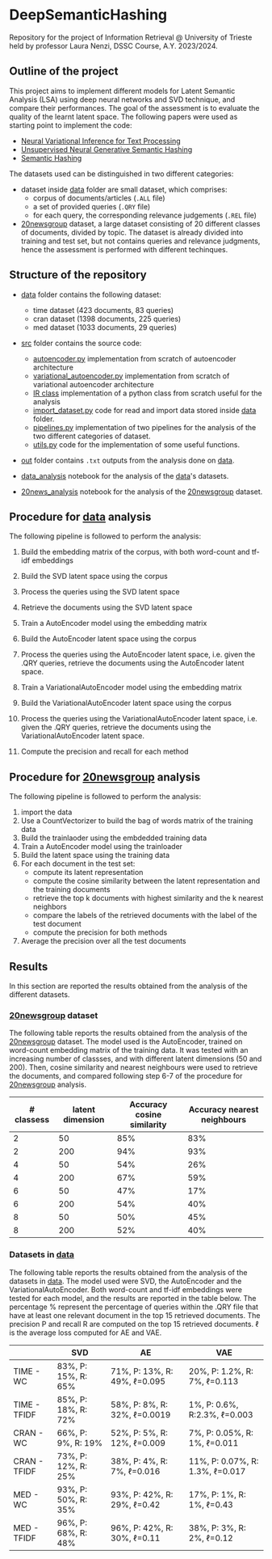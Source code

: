 # DeepSemanticHashing
Repository for the project of Information Retrieval @ University of Trieste held by professor Laura Nenzi, DSSC Course, A.Y. 2023/2024.

## Outline of the project
This project aims to implement different models for Latent Semantic Analysis (LSA) using deep neural networks and SVD technique, and compare their performances.
The goal of the assessment is to evaluate the quality of the learnt latent space.
The following papers were used as starting point to implement the code:
- [Neural Variational Inference for Text Processing](https://arxiv.org/abs/1511.06038)
- [Unsupervised Neural Generative Semantic Hashing](https://arxiv.org/abs/1906.00671)
- [Semantic Hashing](https://www.sciencedirect.com/science/article/pii/S0888613X08001813)

The datasets used can be distinguished in two different categories:
- dataset inside [data](./data/) folder are small dataset, which comprises:
    - corpus of documents/articles (`.ALL` file)
    - a set of provided queries (`.QRY` file)
    - for each query, the corresponding relevance judgements (`.REL` file)
- [20newsgroup](http://qwone.com/~jason/20Newsgroups/) dataset, a large dataset consisting of 20 different classes of documents, divided by topic. The dataset is already divided into training and test set, but not contains queries and relevance judgments, hence the assessment is performed with different techinques.

## Structure of the repository
- [data](./data/) folder contains the following dataset:
    - time dataset (423 documents, 83 queries)
    - cran dataset (1398 documents, 225 queries)
    - med dataset (1033 documents, 29 queries)
- [src](./src/) folder contains the source code:
    - [autoencoder.py](./src/autoencoder.py) implementation from scratch of autoencoder architecture
    - [variational_autoencoder.py](./src/variational_autoencoder.py) implementation from scratch of variational autoencoder architecture
    - [IR class](./src/IR.py) implementation of a python class from scratch useful for the analysis
    - [import_dataset.py](./src/import_dataset.py) code for read and import data stored inside [data](./data/) folder.
    - [pipelines.py](./src/pipelines.py) implementation of two pipelines for the analysis of the two different categories of dataset.
    - [utils.py](./src/utils.py) code for the implementation of some useful functions.

- [out](./out/) folder contains `.txt` outputs from the analysis done on [data](./data/).
- [data_analysis](./data_analysis.ipynb) notebook for the analysis of the [data](./data/)'s datasets.
- [20news_analysis](./20news_analysis.ipynb) notebook for the analysis of the [20newsgroup](http://qwone.com/~jason/20Newsgroups/) dataset.

## Procedure for [data](./data/) analysis
The following pipeline is followed to perform the analysis:
1. Build the embedding matrix of the corpus, with both word-count and tf-idf embeddings

2. Build the SVD latent space using the corpus
3. Process the queries using the SVD latent space
4. Retrieve the documents using the SVD latent space

5. Train a AutoEncoder model using the embedding matrix
6. Build the AutoEncoder latent space using the corpus
7. Process the queries using the AutoEncoder latent space, i.e. given the .QRY queries, retrieve the documents using the AutoEncoder latent space. 

8. Train a VariationalAutoEncoder model using the embedding matrix
9. Build the VariationalAutoEncoder latent space using the corpus
10. Process the queries using the VariationalAutoEncoder latent space, i.e. given the .QRY queries, retrieve the documents using the VariationalAutoEncoder latent space.

11. Compute the precision and recall for each method

## Procedure for [20newsgroup](http://qwone.com/~jason/20Newsgroups/) analysis
The following pipeline is followed to perform the analysis:
1. import the data
2. Use a CountVectorizer to build the bag of words matrix of the training data
3. Build the trainlaoder using the embdedded training data
4. Train a AutoEncoder model using the trainloader
5. Build the latent space using the training data
6. For each document in the test set:
    - compute its latent representation
    - compute the cosine similarity between the latent representation and the training documents
    - retrieve the top k documents with highest similarity and the k nearest neighbors
    - compare the labels of the retrieved documents with the label of the test document
    - compute the precision for both methods
7. Average the precision over all the test documents



## Results
In this section are reported the results obtained from the analysis of the different datasets.

### [20newsgroup](http://qwone.com/~jason/20Newsgroups/) dataset
The following table reports the results obtained from the analysis of the [20newsgroup](http://qwone.com/~jason/20Newsgroups/) dataset. The model used is the AutoEncoder, trained on word-count embedding matrix of the training data.
It was tested with an increasing number of classses, and with different latent dimensions (50 and 200). Then, cosine similarity and nearest neighbours were used to retrieve the documents, and compared following step 6-7 of the procedure for [20newsgroup](http://qwone.com/~jason/20Newsgroups/) analysis.

|# classess        |latent dimension         | Accuracy cosine similarity   | Accuracy nearest neighbours|
|------------------|-------------------------|------------------------------|----------------------------|
|2            |50                        |    85%        | 83% |
|2            |200                       |       94%     |   93%  |
|4            |50                       |       54%     |   26% | 
|4            |200                       |      67%      |  59% |
|6            |50                       |       47%     |  17% | 
|6            |200                       |      54%      | 40% |
|8            |50                       |      50%     |  45%   |
|8            |200                       |        52%    | 40%|



### Datasets in [data](./data/)
The following table reports the results obtained from the analysis of the datasets in [data](./data/). The model used were SVD, the AutoEncoder and the VariationalAutoEncoder.
Both word-count and tf-idf embeddings were tested for each model, and the results are reported in the table below.
The percentage % represent the percentage of queries within the .QRY file that have at least one relevant document in the top 15 retrieved documents. The precision P and recall R are computed on the top 15 retrieved documents. $\ell$ is the average loss computed for AE and VAE.

|           |SVD        |AE         |VAE         |
|-----------|-----------|-----------|------------|
|TIME - WC|83%, P: 15%, R: 65%|71%, P: 13%, R: 49%, $\ell$=0.095|20%, P: 1.2%, R: 7%, $\ell$=0.113|
|TIME - TFIDF|85%, P: 18%, R: 72%|58%, P: 8%, R: 32%, $\ell$=0.0019|1%, P: 0.6%, R:2.3%, $\ell$=0.003|
|CRAN - WC|66%, P: 9%, R: 19%|52%, P: 5%, R: 12%, $\ell$=0.009|7%, P: 0.05%, R: 1%, $\ell$=0.011|
|CRAN - TFIDF|73%, P: 12%, R: 25%|38%, P: 4%, R: 7%, $\ell$=0.016|11%, P: 0.07%, R: 1.3%, $\ell$=0.017|
|MED - WC|93%, P: 50%, R: 35%|93%, P: 42%, R: 29%, $\ell$=0.42|17%, P: 1%, R: 1%, $\ell$=0.43|
|MED - TFIDF|96%, P: 68%, R: 48%|96%, P: 42%, R: 30%, $\ell$=0.11|38%, P: 3%, R: 2%, $\ell$=0.12|

